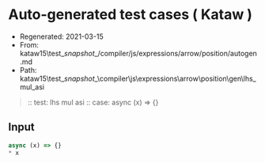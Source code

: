 # Auto-generated test cases ( Kataw )
- Regenerated: 2021-03-15
- From: kataw15\test\__snapshot__/compiler/js/expressions/arrow/position/autogen.md
- Path: kataw15\test\__snapshot__\compiler\js\expressions\arrow\position\gen\lhs_mul_asi
> :: test: lhs mul asi
> :: case: async (x) => {}
## Input

`````js
async (x) => {}
* x
`````
